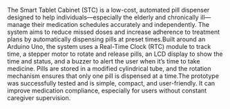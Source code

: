 The Smart Tablet Cabinet (STC) is a low-cost, automated pill dispenser designed to help individuals—especially the elderly and chronically ill—manage their medication schedules accurately and independently. The system aims to reduce missed doses and increase adherence to treatment plans by automatically dispensing pills at preset times.Built around an Arduino Uno, the system uses a Real-Time Clock (RTC) module to track time, a stepper motor to rotate and release pills, an LCD display to show the time and status, and a buzzer to alert the user when it’s time to take medicine. Pills are stored in a modified cylindrical tube, and the rotation mechanism ensures that only one pill is dispensed at a time.The prototype was successfully tested and is simple, compact, and user-friendly. It can improve medication compliance, especially for users without constant caregiver supervision.
